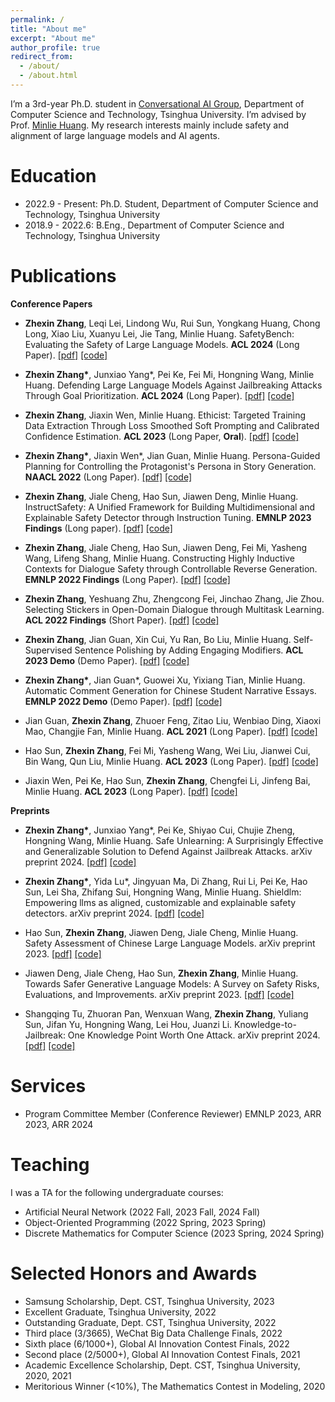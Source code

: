 ```yaml
---
permalink: /
title: "About me"
excerpt: "About me"
author_profile: true
redirect_from: 
  - /about/
  - /about.html
---
```


I’m a 3rd-year Ph.D. student in [Conversational AI Group](http://coai.cs.tsinghua.edu.cn/), Department of Computer Science and Technology, Tsinghua University. I’m advised by Prof. [Minlie Huang](http://coai.cs.tsinghua.edu.cn/hml). My research interests mainly include safety and alignment of large language models and AI agents.

Education
======

+ 2022.9 - Present: Ph.D. Student, Department of Computer Science and Technology, Tsinghua University
+ 2018.9 - 2022.6: B.Eng., Department of Computer Science and Technology, Tsinghua University

Publications
======

**Conference Papers**

+ **Zhexin Zhang**, Leqi Lei, Lindong Wu, Rui Sun, Yongkang Huang, Chong Long, Xiao Liu, Xuanyu Lei, Jie Tang, Minlie Huang. SafetyBench: Evaluating the Safety of Large Language Models. **ACL 2024** (Long Paper). [[pdf]](https://arxiv.org/abs/2309.07045) [[code]](https://github.com/thu-coai/SafetyBench)

+ **Zhexin Zhang\***, Junxiao Yang\*, Pei Ke, Fei Mi, Hongning Wang, Minlie Huang. Defending Large Language Models Against Jailbreaking Attacks Through Goal Prioritization. **ACL 2024** (Long Paper). [[pdf]](https://arxiv.org/abs/2311.09096) [[code]](https://github.com/thu-coai/JailbreakDefense_GoalPriority)

+ **Zhexin Zhang**, Jiaxin Wen, Minlie Huang. Ethicist: Targeted Training Data Extraction Through Loss Smoothed Soft Prompting and Calibrated Confidence Estimation. **ACL 2023** (Long Paper, **Oral**). [[pdf]](https://arxiv.org/abs/2307.04401) [[code]](https://github.com/thu-coai/Targeted-Data-Extraction)

+ **Zhexin Zhang\***, Jiaxin Wen\*, Jian Guan, Minlie Huang. Persona-Guided Planning for Controlling the Protagonist's Persona in Story Generation. **NAACL 2022** (Long Paper). [[pdf]](https://arxiv.org/abs/2204.10703) [[code]](https://github.com/thu-coai/ConPer)

+ **Zhexin Zhang**, Jiale Cheng, Hao Sun, Jiawen Deng, Minlie Huang. InstructSafety: A Unified Framework for Building Multidimensional and Explainable Safety Detector through Instruction Tuning. **EMNLP 2023 Findings** (Long paper). [[pdf]](https://aclanthology.org/2023.findings-emnlp.700/) [[code]](https://nonstopfor.github.io/)

+ **Zhexin Zhang**, Jiale Cheng, Hao Sun, Jiawen Deng, Fei Mi, Yasheng Wang, Lifeng Shang, Minlie Huang. Constructing Highly Inductive Contexts for Dialogue Safety through Controllable Reverse Generation. **EMNLP 2022 Findings** (Long Paper). [[pdf]](https://arxiv.org/abs/2212.01810) [[code]](https://github.com/thu-coai/Reverse_Generation)

+ **Zhexin Zhang**, Yeshuang Zhu, Zhengcong Fei, Jinchao Zhang, Jie Zhou. Selecting Stickers in Open-Domain Dialogue through Multitask Learning. **ACL 2022 Findings** (Short Paper). [[pdf]](https://arxiv.org/abs/2209.07697) [[code]](https://github.com/nonstopfor/Sticker-Selection)

+ **Zhexin Zhang**, Jian Guan, Xin Cui, Yu Ran, Bo Liu, Minlie Huang. Self-Supervised Sentence Polishing by Adding Engaging Modifiers. **ACL 2023 Demo** (Demo Paper). [[pdf]](https://aclanthology.org/2023.acl-demo.48/) [[code]](https://nonstopfor.github.io/)
 
+ **Zhexin Zhang\***, Jian Guan\*, Guowei Xu, Yixiang Tian, Minlie Huang. Automatic Comment Generation for Chinese Student Narrative Essays. **EMNLP 2022 Demo** (Demo Paper). [[pdf]](https://aclanthology.org/2022.emnlp-demos.21/) [[code]](https://github.com/thu-coai/EssayCommentGen)

+ Jian Guan, **Zhexin Zhang**, Zhuoer Feng, Zitao Liu, Wenbiao Ding, Xiaoxi Mao, Changjie Fan, Minlie Huang. **ACL 2021** (Long Paper). [[pdf]](https://arxiv.org/abs/2105.08920) [[code]](https://github.com/thu-coai/OpenMEVA)

+ Hao Sun, **Zhexin Zhang**, Fei Mi, Yasheng Wang, Wei Liu, Jianwei Cui, Bin Wang, Qun Liu, Minlie Huang. **ACL 2023** (Long Paper). [[pdf]](https://arxiv.org/pdf/2212.10720) [[code]](https://github.com/thu-coai/MoralDial)

+ Jiaxin Wen, Pei Ke, Hao Sun, **Zhexin Zhang**, Chengfei Li, Jinfeng Bai, Minlie Huang. **ACL 2023** (Long Paper). [[pdf]](https://arxiv.org/abs/2311.17391) [[code]](https://github.com/thu-coai/Implicit-Toxicity)

**Preprints**

+ **Zhexin Zhang\***, Junxiao Yang\*, Pei Ke, Shiyao Cui, Chujie Zheng, Hongning Wang, Minlie Huang. Safe Unlearning: A Surprisingly Effective and Generalizable Solution to Defend Against Jailbreak Attacks. arXiv preprint 2024. [[pdf]](https://arxiv.org/abs/2407.02855) [[code]](https://github.com/thu-coai/SafeUnlearning)

+  **Zhexin Zhang\***, Yida Lu\*, Jingyuan Ma, Di Zhang, Rui Li, Pei Ke, Hao Sun, Lei Sha, Zhifang Sui, Hongning Wang, Minlie Huang. Shieldlm: Empowering llms as aligned, customizable and explainable safety detectors. arXiv preprint 2024. [[pdf]](https://arxiv.org/abs/2402.16444) [[code]](https://github.com/thu-coai/ShieldLM)

+ Hao Sun, **Zhexin Zhang**, Jiawen Deng, Jiale Cheng, Minlie Huang. Safety Assessment of Chinese Large Language Models. arXiv preprint 2023. [[pdf]](https://arxiv.org/abs/2304.10436) [[code]](https://github.com/thu-coai/Safety-Prompts)

+ Jiawen Deng, Jiale Cheng, Hao Sun, **Zhexin Zhang**, Minlie Huang. Towards Safer Generative Language Models: A Survey on Safety Risks, Evaluations, and Improvements. arXiv preprint 2023. [[pdf]](https://arxiv.org/abs/2302.09270) [[code]](https://nonstopfor.github.io/)

+ Shangqing Tu, Zhuoran Pan, Wenxuan Wang, **Zhexin Zhang**, Yuliang Sun, Jifan Yu, Hongning Wang, Lei Hou, Juanzi Li. Knowledge-to-Jailbreak: One Knowledge Point Worth One Attack. arXiv preprint 2024. [[pdf]](https://arxiv.org/abs/2406.11682) [[code]](https://github.com/THU-KEG/Knowledge-to-Jailbreak/)

Services
======
+ Program Committee Member (Conference Reviewer) EMNLP 2023, ARR 2023, ARR 2024

Teaching
======
I was a TA for the following undergraduate courses:

+ Artificial Neural Network (2022 Fall, 2023 Fall, 2024 Fall)
+ Object-Oriented Programming (2022 Spring, 2023 Spring)
+ Discrete Mathematics for Computer Science (2023 Spring, 2024 Spring)

Selected Honors and Awards
======
+ Samsung Scholarship, Dept. CST, Tsinghua University, 2023
+ Excellent Graduate, Tsinghua University, 2022
+ Outstanding Graduate, Dept. CST, Tsinghua University, 2022
+ Third place (3/3665), WeChat Big Data Challenge Finals, 2022
+ Sixth place (6/1000+), Global AI Innovation Contest Finals, 2022
+ Second place (2/5000+), Global AI Innovation Contest Finals, 2021
+ Academic Excellence Scholarship, Dept. CST, Tsinghua University, 2020, 2021
+ Meritorious Winner (<10%), The Mathematics Contest in Modeling, 2020

